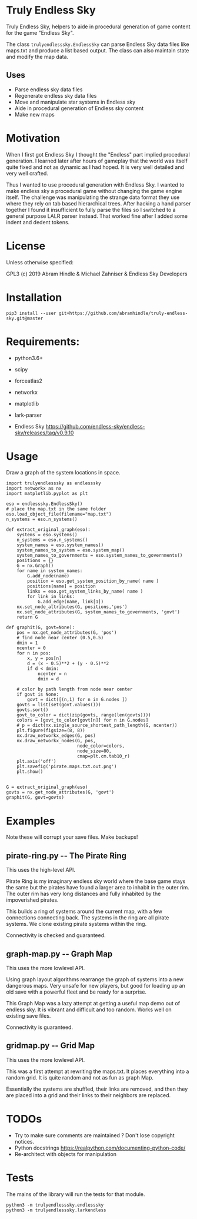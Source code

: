 # Truly Endless Sky
 
Truly Endless Sky, helpers to aide in procedural generation of game content for the game "Endless Sky".

The class `trulyendlesssky.EndlessSky` can parse Endless Sky data files like maps.txt and produce a list based output. The class can also maintain state and modify the map data.

## Uses

* Parse endless sky data files
* Regenerate endless sky data files
* Move and manipulate star systems in Endless sky
* Aide in procedural generation of Endless sky content
* Make new maps

# Motivation

When I first got Endless Sky I thought the "Endless" part implied procedural generation. I learned later after hours of gameplay that the world was itself quite fixed and not as dynamic as I had hoped. It is very well detailed and very well crafted.

Thus I wanted to use procedural generation with Endless Sky. I wanted to make endless sky a procedural game without changing the game engine itself. The challenge was manipulating the strange data format they use where they rely on tab based hierarchical trees. After hacking a hand parser together I found it insufficient to fully parse the files so I switched to a general purpose LALR parser instead. That worked fine after I added some indent and dedent tokens.


# License

Unless otherwise specified:

GPL3 (c) 2019 Abram Hindle & Michael Zahniser & Endless Sky Developers

# Installation

```
pip3 install --user git+https://github.com/abramhindle/truly-endless-sky.git@master
```

# Requirements:

* python3.6+
* scipy
* forceatlas2
* networkx
* matplotlib
* lark-parser

* Endless Sky https://github.com/endless-sky/endless-sky/releases/tag/v0.9.10

# Usage

Draw a graph of the system locations in space.

```
import trulyendlesssky as endlesssky
import networkx as nx
import matplotlib.pyplot as plt

eso = endlesssky.EndlessSky()
# place the map.txt in the same folder
eso.load_object_file(filename="map.txt")
n_systems = eso.n_systems()

def extract_original_graph(eso):
    systems = eso.systems()
    n_systems = eso.n_systems()
    system_names = eso.system_names()
    system_names_to_system = eso.system_map()
    system_names_to_governments = eso.system_names_to_governments()
    positions = {}
    G = nx.Graph()
    for name in system_names:
        G.add_node(name)
        position = eso.get_system_position_by_name( name )
        positions[name] = position
        links = eso.get_system_links_by_name( name )
        for link in links:
            G.add_edge(name, link[1])
    nx.set_node_attributes(G, positions,'pos')
    nx.set_node_attributes(G, system_names_to_governments, 'govt')
    return G

def graphit(G, govt=None):
    pos = nx.get_node_attributes(G, 'pos')
    # find node near center (0.5,0.5)
    dmin = 1
    ncenter = 0
    for n in pos:
        x, y = pos[n]
        d = (x - 0.5)**2 + (y - 0.5)**2
        if d < dmin:
            ncenter = n
            dmin = d

    # color by path length from node near center
    if govt is None:
        govt = dict([(n,1) for n in G.nodes ])
    govts = list(set(govt.values()))
    govts.sort()
    govt_to_color = dict(zip(govts, range(len(govts))))
    colors = [govt_to_color[govt[n]] for n in G.nodes]
    # p = dict(nx.single_source_shortest_path_length(G, ncenter))
    plt.figure(figsize=(8, 8))
    nx.draw_networkx_edges(G, pos)
    nx.draw_networkx_nodes(G, pos,
                           node_color=colors,
                           node_size=80,
                           cmap=plt.cm.tab10_r)
    plt.axis('off')
    plt.savefig('pirate.maps.txt.out.png')
    plt.show()


G = extract_original_graph(eso)
govts = nx.get_node_attributes(G, 'govt')
graphit(G, govt=govts)
```

# Examples

Note these will corrupt your save files. Make backups!

## pirate-ring.py -- The Pirate Ring

This uses the high-level API.

Pirate Ring is my imaginary endless sky world where the base game stays the same but the pirates have found a larger area to inhabit in the outer rim. The outer rim has very long distances and fully inhabited by the impoverished pirates.

This builds a ring of systems around the current map, with a few connections connecting back. The systems in the ring are all pirate systems. We clone existing pirate systems within the ring.

Connectivity is checked and guaranteed.

## graph-map.py -- Graph Map

This uses the more lowlevel API.

Using graph layout algorithms rearrange the graph of systems into a new dangerous maps. Very unsafe for new players, but good for loading up an old save with a powerful fleet and be ready for a surprise.

This Graph Map was a lazy attempt at getting a useful map demo out of endless sky. It is vibrant and difficult and too random. Works well on existing save files.

Connectivity is guaranteed.

## gridmap.py -- Grid Map

This uses the more lowlevel API.

This was a first attempt at rewriting the maps.txt. It places everything into a random grid. It is quite random and not as fun as graph Map.

Essentially the systems are shuffled, their links are removed, and then they are placed into a grid and their links to their neighbors are replaced.


# TODOs

* Try to make sure comments are maintained ? Don't lose copyright notices.
* Python docstrings https://realpython.com/documenting-python-code/
* Re-architect with objects for manipulation

# Tests

The mains of the library will run the tests for that module.

```
python3 -m trulyendlesssky.endlesssky
python3 -m trulyendlesssky.larkendless
```

